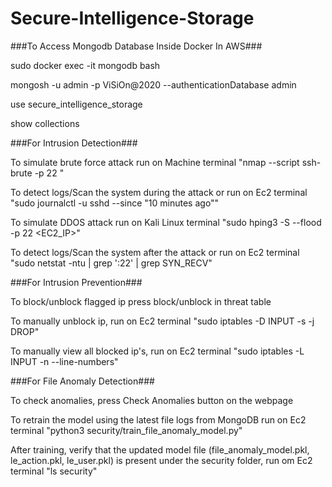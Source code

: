 # Secure-Intelligence-Storage


###To Access Mongodb Database Inside Docker In AWS###


sudo docker exec -it mongodb bash

mongosh -u admin -p ViSiOn@2020 --authenticationDatabase admin

use secure_intelligence_storage

show collections


###For Intrusion Detection###


To simulate brute force attack run on Machine terminal "nmap --script ssh-brute -p 22 <Ec2 IP>"

To detect logs/Scan the system during the attack or run on Ec2 terminal "sudo journalctl -u sshd --since "10 minutes ago""

To simulate DDOS attack run on Kali Linux terminal "sudo hping3 -S --flood -p 22 <EC2_IP>"

To detect logs/Scan the system after the attack or run on Ec2 terminal "sudo netstat -ntu | grep ':22' | grep SYN_RECV"


###For Intrusion Prevention###


To block/unblock flagged ip press block/unblock in threat table

To manually unblock ip, run on Ec2 terminal "sudo iptables -D INPUT -s <IP> -j DROP" 

To manually view all blocked ip's, run on Ec2 terminal "sudo iptables -L INPUT -n --line-numbers"


###For File Anomaly Detection###


To check anomalies, press Check Anomalies button on the webpage

To retrain the model using the latest file logs from MongoDB run on Ec2 terminal "python3 security/train_file_anomaly_model.py"

After training, verify that the updated model file (file_anomaly_model.pkl, le_action.pkl, le_user.pkl) is present under the security folder, run om Ec2 terminal "ls security"
